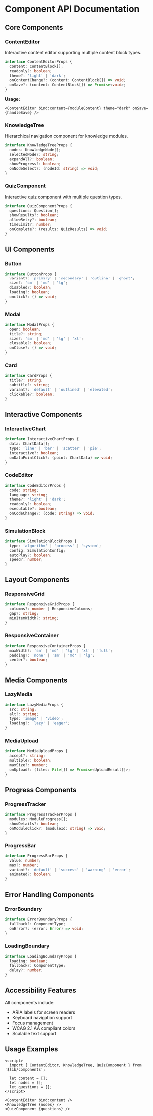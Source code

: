 # Component API Documentation

## Core Components

### ContentEditor

Interactive content editor supporting multiple content block types.

```typescript
interface ContentEditorProps {
  content: ContentBlock[];
  readonly?: boolean;
  theme?: 'light' | 'dark';
  onContentChange?: (content: ContentBlock[]) => void;
  onSave?: (content: ContentBlock[]) => Promise<void>;
}
```

**Usage:**

```svelte
<ContentEditor bind:content={moduleContent} theme="dark" onSave={handleSave} />
```

### KnowledgeTree

Hierarchical navigation component for knowledge modules.

```typescript
interface KnowledgeTreeProps {
  nodes: KnowledgeNode[];
  selectedNode?: string;
  expandAll?: boolean;
  showProgress?: boolean;
  onNodeSelect?: (nodeId: string) => void;
}
```

### QuizComponent

Interactive quiz component with multiple question types.

```typescript
interface QuizComponentProps {
  questions: Question[];
  showResults?: boolean;
  allowRetry?: boolean;
  timeLimit?: number;
  onComplete?: (results: QuizResults) => void;
}
```

## UI Components

### Button

```typescript
interface ButtonProps {
  variant?: 'primary' | 'secondary' | 'outline' | 'ghost';
  size?: 'sm' | 'md' | 'lg';
  disabled?: boolean;
  loading?: boolean;
  onclick?: () => void;
}
```

### Modal

```typescript
interface ModalProps {
  open: boolean;
  title?: string;
  size?: 'sm' | 'md' | 'lg' | 'xl';
  closable?: boolean;
  onClose?: () => void;
}
```

### Card

```typescript
interface CardProps {
  title?: string;
  subtitle?: string;
  variant?: 'default' | 'outlined' | 'elevated';
  clickable?: boolean;
}
```

## Interactive Components

### InteractiveChart

```typescript
interface InteractiveChartProps {
  data: ChartData[];
  type: 'line' | 'bar' | 'scatter' | 'pie';
  interactive?: boolean;
  onDataPointClick?: (point: ChartData) => void;
}
```

### CodeEditor

```typescript
interface CodeEditorProps {
  code: string;
  language: string;
  theme?: 'light' | 'dark';
  readonly?: boolean;
  executable?: boolean;
  onCodeChange?: (code: string) => void;
}
```

### SimulationBlock

```typescript
interface SimulationBlockProps {
  type: 'algorithm' | 'process' | 'system';
  config: SimulationConfig;
  autoPlay?: boolean;
  speed?: number;
}
```

## Layout Components

### ResponsiveGrid

```typescript
interface ResponsiveGridProps {
  columns?: number | ResponsiveColumns;
  gap?: string;
  minItemWidth?: string;
}
```

### ResponsiveContainer

```typescript
interface ResponsiveContainerProps {
  maxWidth?: 'sm' | 'md' | 'lg' | 'xl' | 'full';
  padding?: 'none' | 'sm' | 'md' | 'lg';
  center?: boolean;
}
```

## Media Components

### LazyMedia

```typescript
interface LazyMediaProps {
  src: string;
  alt?: string;
  type: 'image' | 'video';
  loading?: 'lazy' | 'eager';
}
```

### MediaUpload

```typescript
interface MediaUploadProps {
  accept?: string;
  multiple?: boolean;
  maxSize?: number;
  onUpload?: (files: File[]) => Promise<UploadResult[]>;
}
```

## Progress Components

### ProgressTracker

```typescript
interface ProgressTrackerProps {
  modules: ModuleProgress[];
  showDetails?: boolean;
  onModuleClick?: (moduleId: string) => void;
}
```

### ProgressBar

```typescript
interface ProgressBarProps {
  value: number;
  max?: number;
  variant?: 'default' | 'success' | 'warning' | 'error';
  animated?: boolean;
}
```

## Error Handling Components

### ErrorBoundary

```typescript
interface ErrorBoundaryProps {
  fallback?: ComponentType;
  onError?: (error: Error) => void;
}
```

### LoadingBoundary

```typescript
interface LoadingBoundaryProps {
  loading: boolean;
  fallback?: ComponentType;
  delay?: number;
}
```

## Accessibility Features

All components include:

- ARIA labels for screen readers
- Keyboard navigation support
- Focus management
- WCAG 2.1 AA compliant colors
- Scalable text support

## Usage Examples

```svelte
<script>
  import { ContentEditor, KnowledgeTree, QuizComponent } from '$lib/components';

  let content = [];
  let nodes = [];
  let questions = [];
</script>

<ContentEditor bind:content />
<KnowledgeTree {nodes} />
<QuizComponent {questions} />
```
